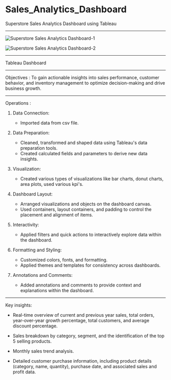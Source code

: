 # Sales_Analytics_Dashboard
Superstore Sales Analytics Dashboard using Tableau

----------------------------------------------------------------------------------------------------------------------------------------------

![Superstore Sales Analytics Dashboard-1](https://github.com/Abhisheksabha/Sales_Analytics_Dashboard-/blob/main/Superstore%20Dashboard%201.png)

![Superstore Sales Analytics Dashboard-2](https://github.com/Abhisheksabha/Sales_Analytics_Dashboard-/blob/main/Superstore%20Dashboard%202.png)

----------------------------------------------------------------------------------------------------------------------------------------------

Tableau Dashboard
[](https://public.tableau.com/views/SuperstoreSalesAnalytics_17386748813330/Dashboard1?:language=en-US&:sid=&:redirect=auth&:display_count=n&:origin=viz_share_link)

----------------------------------------------------------------------------------------------------------------------------------------------

Objectives : To gain actionable insights into sales performance, customer behavior, and inventory management to optimize decision-making and drive business growth.

----------------------------------------------------------------------------------------------------------------------------------------------

Operations :
1. Data Connection:
   - Imported data from csv file.

2. Data Preparation:
   - Cleaned, transformed and shaped data using Tableau's data preparation tools.
   - Created calculated fields and parameters to derive new data insights.

3. Visualization:
   - Created various types of visualizations like bar charts, donut charts, area plots, used various kpi's.

4. Dashboard Layout:
   - Arranged visualizations and objects on the dashboard canvas.
   - Used containers, layout containers, and padding to control the placement and alignment of items.

5. Interactivity:
     - Applied filters and quick actions to interactively explore data within the dashboard.

6. Formatting and Styling:
   - Customized colors, fonts, and formatting.
   -  Applied themes and templates for consistency across dashboards.

7. Annotations and Comments:
   - Added annotations and comments to provide context and explanations within the dashboard.

-----------------------------------------------------------------------------------------------------------------------------------------------

Key insights:

- Real-time overview of current and previous year sales, total orders, year-over-year growth percentage, total customers, and average discount percentage.

- Sales breakdown by category, segment, and the identification of the top 5 selling products.

- Monthly sales trend analysis.
  
- Detailed customer purchase information, including product details (category, name, quantity), purchase date, and associated sales and profit data.
